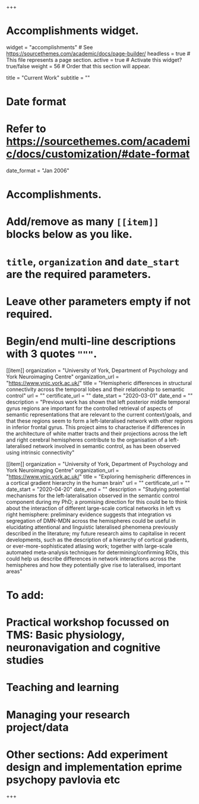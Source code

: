+++
# Accomplishments widget.
widget = "accomplishments"  # See https://sourcethemes.com/academic/docs/page-builder/
headless = true  # This file represents a page section.
active = true  # Activate this widget? true/false
weight = 56  # Order that this section will appear.

title = "Current Work"
subtitle = ""

# Date format
#   Refer to https://sourcethemes.com/academic/docs/customization/#date-format
date_format = "Jan 2006"

# Accomplishments.
#   Add/remove as many `[[item]]` blocks below as you like.
#   `title`, `organization` and `date_start` are the required parameters.
#   Leave other parameters empty if not required.
#   Begin/end multi-line descriptions with 3 quotes `"""`.

[[item]]
  organization = "University of York, Department of Psychology and York Neuroimaging Centre"
  organization_url = "https://www.ynic.york.ac.uk/"
  title = "Hemispheric differences in structural connectivity across the temporal lobes and their relationship to semantic control"
  url = ""
  certificate_url = ""
  date_start = "2020-03-01"
  date_end = ""
  description = "Previous work has shown that left posterior middle temporal gyrus regions are important for the controlled retrieval of aspects of semantic representations that are relevant to the current context/goals, and that these regions seem to form a left-lateralised network with other regions in inferior frontal gyrus. This project aims to characterise if differences in the architecture of white matter tracts and their projections across the left and right cerebral hemispheres contribute to the organisation of a left-lateralised network involved in semantic control, as has been observed using intrinsic connectivity"

[[item]]
  organization = "University of York, Department of Psychology and York Neuroimaging Centre"
  organization_url = "https://www.ynic.york.ac.uk/"
  title = "Exploring hemispheric differences in a cortical gradient hierarchy in the human brain"
  url = ""
  certificate_url = ""
  date_start = "2020-04-20"
  date_end = ""
  description = "Studying potential mechanisms for the left-lateralisation observed in the semantic control component during my PhD; a promising direction for this could be to think about the interaction of different large-scale cortical networks in left vs right hemisphere: preliminary evidence suggests that integration vs segregation of DMN-MDN across the hemispheres could be useful in elucidating attentional and linguistic lateralised phenomena previously described in the literature; my future research aims to capitalise in recent developments, such as the description of a hierarchy of cortical gradients, or ever-more-sophisticated atlasing work; together with large-scale automated meta-analysis techniques for determining/confirming ROIs, this could help us describe differences in network interactions across the hemispheres and how they potentially give rise to lateralised, important areas"




  # To add:
  # Practical workshop focussed on TMS: Basic physiology, neuronavigation and cognitive studies
  # Teaching and learning
  # Managing your research project/data
 
  # Other sections: Add experiment design and implementation eprime psychopy pavlovia etc
+++
